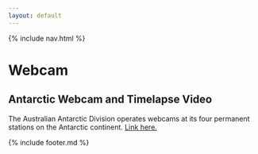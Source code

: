 ```yaml
---
layout: default
---
```


{% include nav.html %}

# Webcam

## Antarctic Webcam and Timelapse Video
The Australian Antarctic Division operates webcams at its four permanent stations on the Antarctic continent. [Link here.](http://www.antarctica.gov.au/webcams?fbclid=IwAR2AxGI_9jm-PWVf5yLBQalIPjeYICN-85qZ5vdPmVlvZK0_DXNfWV6-YD0)


{% include footer.md %}
